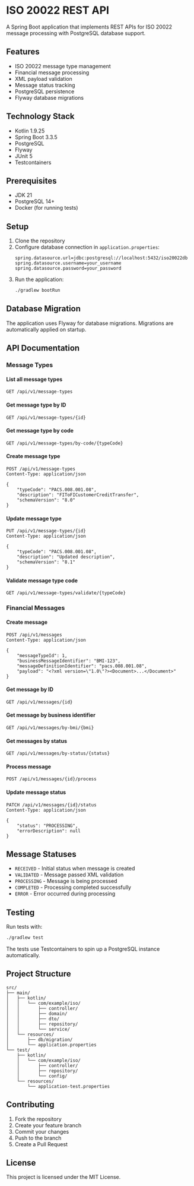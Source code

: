 # ISO 20022 REST API

A Spring Boot application that implements REST APIs for ISO 20022 message processing with PostgreSQL database support.

## Features

- ISO 20022 message type management
- Financial message processing
- XML payload validation
- Message status tracking
- PostgreSQL persistence
- Flyway database migrations

## Technology Stack

- Kotlin 1.9.25
- Spring Boot 3.3.5
- PostgreSQL
- Flyway
- JUnit 5
- Testcontainers

## Prerequisites

- JDK 21
- PostgreSQL 14+
- Docker (for running tests)

## Setup

1. Clone the repository
2. Configure database connection in `application.properties`:
   ```properties
   spring.datasource.url=jdbc:postgresql://localhost:5432/iso20022db
   spring.datasource.username=your_username
   spring.datasource.password=your_password
   ```
3. Run the application:
   ```bash
   ./gradlew bootRun
   ```

## Database Migration

The application uses Flyway for database migrations. Migrations are automatically applied on startup.

## API Documentation

### Message Types

#### List all message types
```http
GET /api/v1/message-types
```

#### Get message type by ID
```http
GET /api/v1/message-types/{id}
```

#### Get message type by code
```http
GET /api/v1/message-types/by-code/{typeCode}
```

#### Create message type
```http
POST /api/v1/message-types
Content-Type: application/json

{
    "typeCode": "PACS.008.001.08",
    "description": "FIToFICustomerCreditTransfer",
    "schemaVersion": "8.0"
}
```

#### Update message type
```http
PUT /api/v1/message-types/{id}
Content-Type: application/json

{
    "typeCode": "PACS.008.001.08",
    "description": "Updated description",
    "schemaVersion": "8.1"
}
```

#### Validate message type code
```http
GET /api/v1/message-types/validate/{typeCode}
```

### Financial Messages

#### Create message
```http
POST /api/v1/messages
Content-Type: application/json

{
    "messageTypeId": 1,
    "businessMessageIdentifier": "BMI-123",
    "messageDefinitionIdentifier": "pacs.008.001.08",
    "payload": "<?xml version=\"1.0\"?><Document>...</Document>"
}
```

#### Get message by ID
```http
GET /api/v1/messages/{id}
```

#### Get message by business identifier
```http
GET /api/v1/messages/by-bmi/{bmi}
```

#### Get messages by status
```http
GET /api/v1/messages/by-status/{status}
```

#### Process message
```http
POST /api/v1/messages/{id}/process
```

#### Update message status
```http
PATCH /api/v1/messages/{id}/status
Content-Type: application/json

{
    "status": "PROCESSING",
    "errorDescription": null
}
```

## Message Statuses

- `RECEIVED` - Initial status when message is created
- `VALIDATED` - Message passed XML validation
- `PROCESSING` - Message is being processed
- `COMPLETED` - Processing completed successfully
- `ERROR` - Error occurred during processing

## Testing

Run tests with:
```bash
./gradlew test
```

The tests use Testcontainers to spin up a PostgreSQL instance automatically.

## Project Structure

```
src/
├── main/
│   ├── kotlin/
│   │   └── com/example/iso/
│   │       ├── controller/
│   │       ├── domain/
│   │       ├── dto/
│   │       ├── repository/
│   │       └── service/
│   └── resources/
│       ├── db/migration/
│       └── application.properties
└── test/
    ├── kotlin/
    │   └── com/example/iso/
    │       ├── controller/
    │       ├── repository/
    │       └── config/
    └── resources/
        └── application-test.properties
```

## Contributing

1. Fork the repository
2. Create your feature branch
3. Commit your changes
4. Push to the branch
5. Create a Pull Request

## License

This project is licensed under the MIT License.
